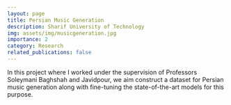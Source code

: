 ```yaml
---
layout: page
title: Persian Music Generation
description: Sharif University of Technology
img: assets/img/musicgeneration.jpg
importance: 2
category: Research
related_publications: false
---
```


In this project where I worked under the supervision of Professors Soleymani Baghshah and Javidpour, we aim construct a dataset for Persian music generation along with fine-tuning the state-of-the-art models for this purpose. 







